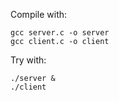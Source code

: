 Compile with: 

```
gcc server.c -o server
gcc client.c -o client
```

Try with:

```
./server &
./client
```

